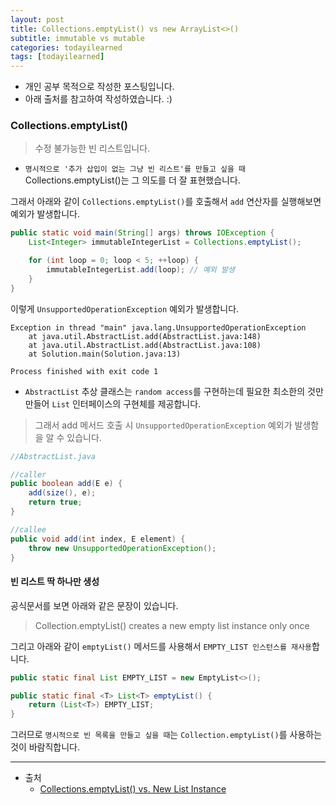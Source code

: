 ```yaml
---
layout: post
title: Collections.emptyList() vs new ArrayList<>()
subtitle: immutable vs mutable
categories: todayilearned
tags: [todayilearned]
---
```


- 개인 공부 목적으로 작성한 포스팅입니다.
- 아래 출처를 참고하여 작성하였습니다. :)

### Collections.emptyList()

> 수정 불가능한 빈 리스트입니다.

- `명시적으로 '추가 삽입이 없는 그냥 빈 리스트'를 만들고 싶을 때` Collections.emptyList()는 그 의도를 더 잘 표현했습니다.

그래서 아래와 같이 `Collections.emptyList()`를 호출해서 `add` 연산자를 실행해보면 예외가 발생합니다.

```java
public static void main(String[] args) throws IOException {
    List<Integer> immutableIntegerList = Collections.emptyList();

    for (int loop = 0; loop < 5; ++loop) {
        immutableIntegerList.add(loop); // 예외 발생
    }
}
```

이렇게 `UnsupportedOperationException` 예외가 발생합니다.

```
Exception in thread "main" java.lang.UnsupportedOperationException
	at java.util.AbstractList.add(AbstractList.java:148)
	at java.util.AbstractList.add(AbstractList.java:108)
	at Solution.main(Solution.java:13)

Process finished with exit code 1
```

- `AbstractList` 추상 클래스는 `random access`를 구현하는데 필요한 최소한의 것만 만들어 `List` 인터페이스의 구현체를 제공합니다.

> 그래서 add 메서드 호출 시 `UnsupportedOperationException` 예외가 발생함을 알 수 있습니다.

```java
//AbstractList.java

//caller
public boolean add(E e) {
    add(size(), e);
    return true;
}

//callee
public void add(int index, E element) {
    throw new UnsupportedOperationException();
}
```

#### 빈 리스트 딱 하나만 생성

공식문서를 보면 아래와 같은 문장이 있습니다.

> Collection.emptyList() creates a new empty list instance only once

그리고 아래와 같이 `emptyList()` 메서드를 사용해서 `EMPTY_LIST 인스턴스를 재사용`합니다.

```java
public static final List EMPTY_LIST = new EmptyList<>();

public static final <T> List<T> emptyList() {
    return (List<T>) EMPTY_LIST;
}
```

그러므로 `명시적으로 빈 목록을 만들고 싶을 때`는 `Collection.emptyList()`를 사용하는 것이 바람직합니다.

---

- 출처
  - [Collections.emptyList() vs. New List Instance](https://www.baeldung.com/java-collections-emptylist-new-list)
